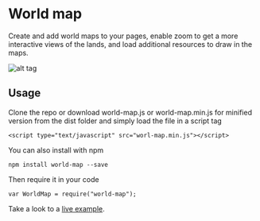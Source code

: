 # World map

Create and add world maps to your pages, enable zoom to get a more interactive views of the lands, and load additional resources to draw in the maps.

![alt tag](https://raw.githubusercontent.com/santiagohecar/world-map/master/example/world-map.png)

## Usage

Clone the repo or download world-map.js or world-map.min.js for minified version from the dist folder and simply load the file in a script tag

    <script type="text/javascript" src="worl-map.min.js"></script>

You can also install with npm 
    
    npm install world-map --save

Then require it in your code 

    var WorldMap = require("world-map");
    

Take a look to a [live example](http://plnkr.co/edit/sOvkiTxQMgwtRFERq4qr?p=preview).
